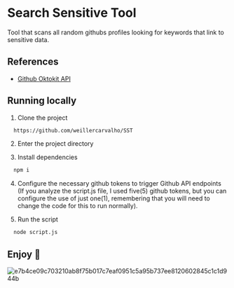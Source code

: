 # Search Sensitive Tool


Tool that scans all random githubs profiles looking for keywords that link to sensitive data.

## References

 - [Github Oktokit API](https://github.com/octokit)


## Running locally

1. Clone the project

```bash
  https://github.com/weillercarvalho/SST
```

2. Enter the project directory

3. Install dependencies

```bash
  npm i
```
4. Configure the necessary github tokens to trigger Github API endpoints (If you analyze the script.js file, I used five(5) github tokens, but you can configure the use of just one(1), remembering that you will need to change the code for this to run normally).

5. Run the script

```bash
  node script.js
```

## Enjoy 🚀


![e7b4ce09c703210ab8f75b017c7eaf0951c5a95b737ee8120602845c1c1d944b](https://github.com/user-attachments/assets/2016eb76-2156-4a87-a7be-6fcf079189f3)
